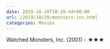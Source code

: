 ```yaml
---
date: 2019-10-20T20:29:44+00:00
url: /2019/10/20/monsters-inc.html
categories: Movies
---
```

Watched Monsters, Inc. (2001) - ★★★




